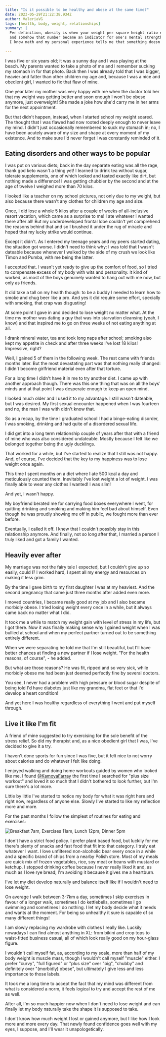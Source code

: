 ```yaml
---
title: "Is it possible to be healthy and obese at the same time?"
date: 2023-05-29T21:22:38.934Z
author: ValeriaVG
tags: [health, body, weight, relationships]
summary: |
  Per definition, obesity is when your weight per square height ratio exceeds a certain number;
  and somehow that number became an indicator for one's mental strength, resilience, health and beauty.
  I know math and my personal experience tells me that something doesn't add up here.
    
---
```


I was five or six years old; it was a sunny day and I was playing at the beach.
My parents wanted to take a photo of me and I remember sucking my stomach in for
that photo. Back then I was already told that I was bigger, heavier and fatter
than other children my age and, because I was a nice and obedient girl, I wanted
to fix that flaw of mine.

One year later my mother was very happy with me when the doctor told her that my
weight was getting better and soon enough I won't be obese anymore, just
overweight! She made a joke how she'd carry me in her arms for the next
appointment.

But that didn't happen, instead, when I started school my weight soared. The
thought that I was flawed had now rooted deeply enough to never leave my mind. I
didn't just occasionally remembered to suck my stomach in; no, I have been
acutely aware of my size and shape at every moment of my existence. And to make
sure I'd never forget I was constantly reminded of it.

## Eating disorders and other ways to be popular

I was put on various diets; back in the day separate eating was all the rage,
thank god keto wasn't a thing yet! I learned to drink tea without sugar,
tolerate supplements, one of which looked and tasted exactly like dirt, but
nothing made a difference! I was getting chubbier by the second and at the age
of twelve I weighed more than 70 kilos.

I looked like a teacher on my school pictures, not only due to my weight, but
also because there wasn't any clothes for children my age and size.

Once, I did lose a whole 5 kilos after a couple of weeks of all-inclusive resort
vacation, which came as a surprise to me! I ate whatever I wanted there after
all! But my underdeveloped frontal lobe couldn't yet comprehend the reasons
behind that and so I brushed it under the rug of miracle and hoped that my lucky
strike would continue.

Except it didn't. As I entered my teenage years and my peers started dating, the
situation got worse. I didn't need to think why: I was told that I wasn't
dateable because whenever I walked by the side of my crush we look like Timon
and Pumba, with me being the latter.

I accepted that. I wasn't yet ready to give up the comfort of food, so I tried
to compensate excess of my body with wits and personality. It kind of worked, as
most of the boys genuinely wanted to hang out with me now, but only as friends.

It did take a tall on my health though: to be a buddy I needed to learn how to
smoke and chug beer like a pro. And yes it did require some effort, specially
with smoking, that crap was disgusting!

At some point I gave in and decided to lose weight no matter what. At the time
my mother was dating a guy that was into starvation cleansing (yeah, I know) and
that inspired me to go on three weeks of not eating anything at all.

I drank mineral water, tea and took long naps after school; smoking also kept my
appetite in check and after three weeks I've lost 18 kilos! Impressive, right?

Well, I gained 5 of them in the following week. The rest came with friends
months later. But the most devastating part was that nothing really changed: I
didn't become girlfriend material even after that torture.

For a long time I didn't have it in me to try another diet. I came up with
another approach though. There was this one thing that was on all the boys'
minds and at that point I was desperate enough to keep an open mind.

I looked much older and I used it to my advantage. I still wasn't dateable, but
I was desired. My first sexual encounter happened when I was fourteen and no,
the man I was with didn't know that.

So as a recap, by the time I graduated school I had a binge-eating disorder, I
was smoking, drinking and had quite of a disordered sexual life.

I did get into a long term relationship couple of years after that with a friend
of mine who was also considered undateable. Mostly because I felt like we
belonged together being the ugly ducklings.

That worked for a while, but I've started to realize that I still was not happy.
And, of course, I've decided that the key to my happiness was to lose weight
once again.

This time I spent months on a diet where I ate 500 kcal a day and meticulously
counted them. Inevitably I've lost weight a lot of weight. I was finally able to
wear any clothes I wanted! I was slim!

And yet, I wasn't happy.

My boyfriend berated me for carrying food boxes everywhere I went, for quitting
drinking and smoking and making him feel bad about himself. Even though he was
proudly showing me off in public, we fought more than ever before.

Eventually, I called it off. I knew that I couldn't possibly stay in this
relationship anymore. And finally, not so long after that, I married a person I
truly liked and got a family I wanted.

## Heavily ever after

My marriage was not the fairy tale I expected, but I couldn't give up so easily,
could I? I worked hard, I spent all my energy and resources on making it less
grim.

By the time I gave birth to my first daughter I was at my heaviest. And the
second pregnancy that came just three months after added even more.

I moved countries, I became really good at my job and I also became morbidly
obese. I tried losing weight every once in a while, but it always came back no
matter what I did.

It took me a while to match my weight gain with level of stress in my life, but
I got there. Now it was finally making sense why I gained weight when I was
bullied at school and when my perfect partner turned out to be something
entirely different.

When we were separating he told me that I'm still beautiful, but I'll have
better chances at finding a new partner if I lose weight. "For the health
reasons, of course", - he added.

But what are those reasons? He was fit, ripped and so very sick, while morbidly
obese me had been just deemed perfectly fine by several doctors.

You see, I never had a problem with high pressure or blood sugar despite of
being told I'd have diabetes just like my grandma, flat feet or that I'd develop
a heart condition!

And yet here I was healthy regardless of everything I went and put myself
through.

## Live it like I'm fit

A friend of mine suggested to try exercising for the sole benefit of the stress
relief. So did my therapist and, as a nice obedient girl that I was, I've
decided to give it a try.

I haven't done sports for fun since I was five, but it felt nice to not worry
about calories and do whatever I felt like doing.

I enjoyed walking and doing home workouts guided by women who looked like me. I
found [@KamoyaFarray](https://www.youtube.com/@KamoyaFarray) the first time I
searched for "plus size workout" and loved it so much that I didn't bothered to
look further, but I'm sure there's a lot more.

Little by little I've started to notice my body for what it was right here and
right now, regardless of anyone else. Slowly I've started to like my reflection
more and more.

For the past months I follow the simplest of routines for eating and exercises:

![Breakfast 7am, Exercises 11am, Lunch 12pm, Dinner 5pm](./routine.png)

I don't have a strict food policy. I prefer plant based food, but luckily for me
there's plenty of snacks and fast food that fit into that category. I truly eat
whatever I want. I love unfiltered non-alcoholic bear every once in a while and
a specific brand of chips from a nearby Polish store. Most of my meals are quick
mix of frozen vegetables, rice, soy meat or beans with mustard or ketchup. I
stopped drinking coffee because I never really liked it and, as much as I love
rye bread, I'm avoiding it because it gives me a heartburn.

I've let my diet develop naturally and balance itself like if I wouldn't need to
lose weight.

On average I walk between 3-7km a day, sometimes I skip exercises in favour of a
longer walk, sometimes I do kettlebells, sometimes I go swimming and sometimes I
do nothing. I let my body decide what it needs and wants at the moment. For
being so unhealthy it sure is capable of so many different things!

I am slowly replacing my wardrobe with clothes I really like. Luckily nowadays I
can find almost anything in XL: from bikini and crop tops to waist-fitted
business casual, all of which look really good on my hour-glass figure.

I wouldn't call myself fat, as, according to my scale, more than half of my body
weight is muscle mass, though I wouldn't call myself "muscle" either. I prefer
"curvy", "full figured" or "plus size" over "big", "chubby" and definitely over
"(morbidly) obese", but ultimately I give less and less importance to those
labels.

It took me a long time to accept the fact that my mind was different from what
is considered a norm, it feels logical to try and accept the rest of me as well.

After all, I'm so much happier now when I don't need to lose weight and can
finally let my body naturally take the shape it is supposed to take.

I don't know how much weight I lost or gained anymore, but I like how I look
more and more every day. That newly found confidence goes well with my eyes, I
suppose, and I'll wear it unapologetically.
